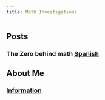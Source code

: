 ```yaml
---
title: Math Investigations
---
```


## Posts

### The Zero behind math [Spanish](https://estfloyd.github.io/Math-Posting/the_zero_behind_math.html)

## About Me
### [Information](https://estfloyd.github.io/Math-Posting/about.html)
